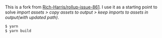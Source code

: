 This is a fork from [Rich-Harris/rollup-issue-861](https://github.com/Rich-Harris/rollup-issue-861). I use it as a starting point to solve _import assets > copy assets to output > keep imports to assets in output(with updated path)_.

```bash
$ yarn
$ yarn build
```
